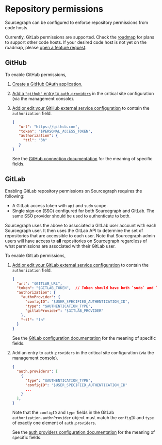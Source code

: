 # Repository permissions

Sourcegraph can be configured to enforce repository permissions from code hosts.

Currently, GitLab permissions are supported. Check the [roadmap](../../dev/roadmap.md) for plans to
support other code hosts. If your desired code host is not yet on the roadmap, please [open a
feature request](https://github.com/sourcegraph/sourcegraph/issues/new?template=feature_request.md).

## GitHub

To enable GitHub permissions,

1. [Create a GitHub OAuth application.](https://developer.github.com/apps/building-oauth-apps/creating-an-oauth-app/)

1. [Add a `"github"` entry to `auth.providers`](../auth.md#github) in the critical site configuration (via the management console).

1. [Add or edit your GitHub external service
   configuration](../../integration/github.md#syncing-github-repositories) to contain the
   `authorization` field.

    ```json
    {
       "url": "https://github.com",
       "token": "$PERSONAL_ACCESS_TOKEN",
       "authorization": {
         "ttl": "3h"
       }
    }
    ```

    See the [GitHub connection documentation](../../admin/site_config/all.md#githubconnection-object) for the meaning of specific fields.

## GitLab

Enabling GitLab repository permissions on Sourcegraph requires the following:

* A GitLab access token with `api` and `sudo` scope.
* Single sign-on (SSO) configured for both Sourcegraph and GitLab. The same SSO provider should be
  used to authenticate to both.

Sourcegraph uses the above to associated a GitLab user account with each Sourcegraph user. It then
uses the GitLab API to determine the set of repositories that are accessible to each user. Note that
Sourcegraph admin users will have access to **all** repositories on Sourcegraph regardless of what
permissions are associated with their GitLab user.

To enable GitLab permissions,

1. [Add or edit your GitLab external service
   configuration](../../integration/gitlab.md#syncing-gitlab-repositories) to contain the
   `authorization` field.

    ```json
    {
      "url": "$GITLAB_URL",
      "token": "$GITLAB_TOKEN",  // Token should have both `sudo` and `api` scope
      "authorization": {
        "authnProvider": {
          "configID": "$USER_SPECIFIED_AUTHENTICATION_ID",
          "type": "$AUTHENTICATION_TYPE",
          "gitlabProvider": "$GITLAB_PROVIDER"
        },
        "ttl": "1h"
      }
    }
    ```

    See the [GitLab configuration documentation](../../admin/site_config/all.md#gitlabconnection-object) for the meaning of specific fields.

1. Add an entry to `auth.providers` in the critical site configuration (via the management console).
    ```json
    {
      "auth.providers": [
        {
          "type": "$AUTHENTICATION_TYPE",
          "configID": "$USER_SPECIFIED_AUTHENTICATION_ID"
          ...
        }
      ],
    }
    ```

    Note that the `configID` and `type` fields in the GitLab `authorization.authnProvider` object
    must match the `configID` and `type` of exactly one element of `auth.providers`.

    See the [auth providers configuration documentation](../../admin/site_config/all.md#auth-providers-array) for the meaning of specific fields.
